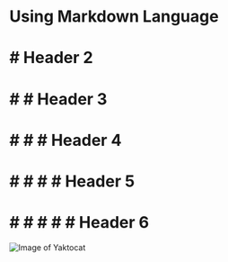 # Using Markdown Language
# # Header 2
# # # Header 3
# # # # Header 4
# # # # # Header 5
# # # # # # Header 6
![Image of Yaktocat](https://octodex.github.com/images/yaktocat.png)
